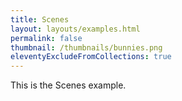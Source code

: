 ```yaml
---
title: Scenes
layout: layouts/examples.html
permalink: false
thumbnail: /thumbnails/bunnies.png
eleventyExcludeFromCollections: true
---
```


This is the Scenes example.
